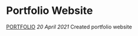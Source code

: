 Portfolio Website
======================

[PORTFOLIO](https://racheldonaldson.github.io/portfolio-website/)
*20 April 2021*
Created portfolio website
